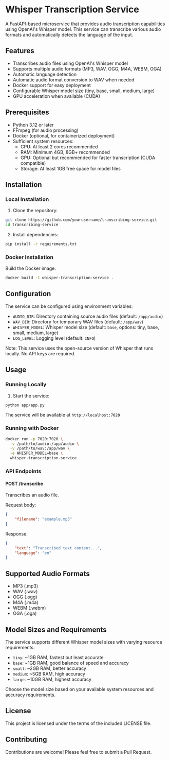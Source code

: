 # Whisper Transcription Service

A FastAPI-based microservice that provides audio transcription capabilities using OpenAI's Whisper model. This service can transcribe various audio formats and automatically detects the language of the input.

## Features

- Transcribes audio files using OpenAI's Whisper model
- Supports multiple audio formats (MP3, WAV, OGG, M4A, WEBM, OGA)
- Automatic language detection
- Automatic audio format conversion to WAV when needed
- Docker support for easy deployment
- Configurable Whisper model size (tiny, base, small, medium, large)
- GPU acceleration when available (CUDA)

## Prerequisites

- Python 3.12 or later
- FFmpeg (for audio processing)
- Docker (optional, for containerized deployment)
- Sufficient system resources:
  - CPU: At least 2 cores recommended
  - RAM: Minimum 4GB, 8GB+ recommended
  - GPU: Optional but recommended for faster transcription (CUDA compatible)
  - Storage: At least 1GB free space for model files

## Installation

### Local Installation

1. Clone the repository:
```bash
git clone https://github.com/yourusername/transcribing-service.git
cd transcribing-service
```

2. Install dependencies:
```bash
pip install -r requirements.txt
```

### Docker Installation

Build the Docker image:
```bash
docker build -t whisper-transcription-service .
```

## Configuration

The service can be configured using environment variables:

- `AUDIO_DIR`: Directory containing source audio files (default: `/app/audio`)
- `WAV_DIR`: Directory for temporary WAV files (default: `/app/wav`)
- `WHISPER_MODEL`: Whisper model size (default: `base`, options: tiny, base, small, medium, large)
- `LOG_LEVEL`: Logging level (default: `INFO`)

Note: This service uses the open-source version of Whisper that runs locally. No API keys are required.

## Usage

### Running Locally

1. Start the service:
```bash
python app/app.py
```

The service will be available at `http://localhost:7020`

### Running with Docker

```bash
docker run -p 7020:7020 \
  -v /path/to/audio:/app/audio \
  -v /path/to/wav:/app/wav \
  -e WHISPER_MODEL=base \
  whisper-transcription-service
```

### API Endpoints

#### POST /transcribe

Transcribes an audio file.

Request body:
```json
{
    "filename": "example.mp3"
}
```

Response:
```json
{
    "text": "Transcribed text content...",
    "language": "en"
}
```

## Supported Audio Formats

- MP3 (.mp3)
- WAV (.wav)
- OGG (.ogg)
- M4A (.m4a)
- WEBM (.webm)
- OGA (.oga)

## Model Sizes and Requirements

The service supports different Whisper model sizes with varying resource requirements:

- `tiny`: ~1GB RAM, fastest but least accurate
- `base`: ~1GB RAM, good balance of speed and accuracy
- `small`: ~2GB RAM, better accuracy
- `medium`: ~5GB RAM, high accuracy
- `large`: ~10GB RAM, highest accuracy

Choose the model size based on your available system resources and accuracy requirements.

## License

This project is licensed under the terms of the included LICENSE file.

## Contributing

Contributions are welcome! Please feel free to submit a Pull Request.
